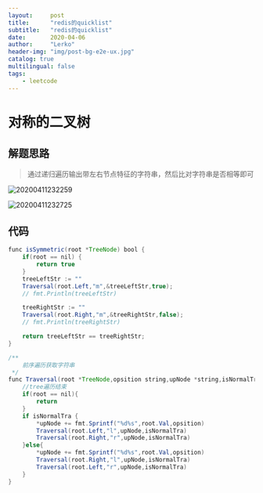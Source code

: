 ```yaml
---
layout:     post
title:      "redis的quicklist"
subtitle:   "redis的quicklist"
date:       2020-04-06
author:     "Lerko"
header-img: "img/post-bg-e2e-ux.jpg"
catalog: true
multilingual: false
tags:
    - leetcode
---
```


# 对称的二叉树

## 解题思路

> 通过递归遍历输出带左右节点特征的字符串，然后比对字符串是否相等即可


![20200411232259](http://lerko19931115.s3-cn-east-1.qiniucs.com/20200411232259.png)


![20200411232725](http://lerko19931115.s3-cn-east-1.qiniucs.com/blog/20200411232725.png)
## 代码

```java
func isSymmetric(root *TreeNode) bool {
    if(root == nil) {
        return true
    }
    treeLeftStr := ""
    Traversal(root.Left,"m",&treeLeftStr,true);
    // fmt.Println(treeLeftStr)

    treeRightStr := ""
    Traversal(root.Right,"m",&treeRightStr,false);
    // fmt.Println(treeRightStr)

    return treeLeftStr == treeRightStr;
}

/**
    前序遍历获取字符串
 */
func Traversal(root *TreeNode,opsition string,upNode *string,isNormalTra bool){
    //tree遍历结束
    if(root == nil){
        return
    }
    if isNormalTra {
        *upNode += fmt.Sprintf("%d%s",root.Val,opsition)
        Traversal(root.Left,"l",upNode,isNormalTra)
        Traversal(root.Right,"r",upNode,isNormalTra)
    }else{
        *upNode += fmt.Sprintf("%d%s",root.Val,opsition)
        Traversal(root.Right,"l",upNode,isNormalTra)
        Traversal(root.Left,"r",upNode,isNormalTra)
    }
}
```

